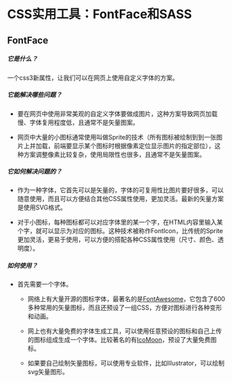 # CSS实用工具：FontFace和SASS

## FontFace

##### 它是什么？

一个css3新属性，让我们可以在网页上使用自定义字体的方案。

##### 它能解决哪些问题？

* 要在网页中使用非常美观的自定义字体要做成图片，这种方案导致网页加载慢、字体复用程度低，且通常不是矢量图案。

* 网页中大量的小图标通常使用叫做Sprite的技术（所有图标被绘制到到一张图片上并加载，前端要显示某个图标时根据像素定位显示图片的指定部位），这种方案调整像素比较复杂，使用局限性也很多，且通常不是矢量图案。

##### 它如何解决问题的？

* 作为一种字体，它首先可以是矢量的，字体的可复用性比图片要好很多，可以随意使用，而且可以方便结合其他CSS属性使用，更加灵活。最新的矢量方案是使用SVG格式。

* 对于小图标，每种图标都可以对应字体里的某一个字，在HTML内容里输入某个字，就可以显示为对应的图标。这种技术被称作FontIcon，比传统的Sprite更加灵活，更易于使用，可以方便的搭配各种CSS属性使用（尺寸、颜色、透明度）。

##### 如何使用？

* 首先需要一个字体。

  - 网络上有大量开源的图标字体，最著名的是[FontAwesome](https://fortawesome.github.io/Font-Awesome/)，它包含了600多种常用的矢量图标，而且还预设了一组CSS，方便对图标进行各种变形和动画。

  - 网上也有大量免费的字体生成工具，可以使用任意预设的图标和自己上传的图标组成生成一个字体。比较著名的有[IcoMoon](https://icomoon.io/app/#/select)，预设了大量免费图标。

  - 如果要自己绘制矢量图标，可以使用专业软件，比如Illustrator，可以绘制svg矢量图形。

